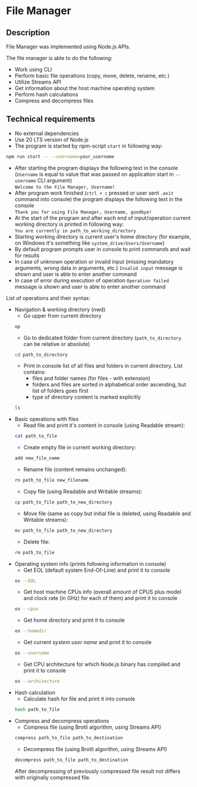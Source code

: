 # File Manager

## Description

File Manager was implemented using Node.js APIs.

The file manager is able to do the following:

- Work using CLI
- Perform basic file operations (copy, move, delete, rename, etc.)
- Utilize Streams API
- Get information about the host machine operating system
- Perform hash calculations
- Compress and decompress files

## Technical requirements

- No external dependencies
- Use 20 LTS version of Node.js
- The program is started by npm-script `start` in following way:
```bash
npm run start -- --username=your_username
```
- After starting the program displays the following text in the console (`Username` is equal to value that was passed on application start in `--username` CLI argument)  
`Welcome to the File Manager, Username!`  
- After program work finished (`ctrl + c` pressed or user sent `.exit` command into console) the program displays the following text in the console  
`Thank you for using File Manager, Username, goodbye!`  
- At the start of the program and after each end of input/operation current working directory is printed in following way:  
`You are currently in path_to_working_directory`  
- Starting working directory is current user's home directory (for example, on Windows it's something like `system_drive/Users/Username`)
- By default program prompts user in console to print commands and wait for results  
- In case of unknown operation or invalid input (missing mandatory arguments, wrong data in arguments, etc.) `Invalid input` message is shown and user is able to enter another command
- In case of error during execution of operation `Operation failed` message is shown and user is able to enter another command 

List of operations and their syntax:
- Navigation & working directory (nwd)
    - Go upper from current directory  
    ```bash
    up
    ```
    - Go to dedicated folder from current directory (`path_to_directory` can be relative or absolute)
    ```bash
    cd path_to_directory
    ```
    - Print in console list of all files and folders in current directory. List contains:
        - files and folder names (for files - with extension)
        - folders and files are sorted in alphabetical order ascending, but list of folders goes first
        - type of directory content is marked explicitly
    ```bash
    ls
    ```
- Basic operations with files
    - Read file and print it's content in console (using Readable stream): 
    ```bash
    cat path_to_file
    ```
    - Create empty file in current working directory: 
    ```bash
    add new_file_name
    ```
    - Rename file (content remains unchanged): 
    ```bash
    rn path_to_file new_filename
    ```
    - Copy file (using Readable and Writable streams): 
    ```bash
    cp path_to_file path_to_new_directory
    ```
    - Move file (same as copy but initial file is deleted, using Readable and Writable streams): 
    ```bash
    mv path_to_file path_to_new_directory
    ```
    - Delete file: 
    ```bash
    rm path_to_file
    ```
- Operating system info (prints following information in console)
    - Get EOL (default system End-Of-Line) and print it to console  
    ```bash
    os --EOL
    ```
    - Get host machine CPUs info (overall amount of CPUS plus model and clock rate (in GHz) for each of them) and print it to console  
    ```bash
    os --cpus
    ```
    - Get home directory and print it to console  
    ```bash
    os --homedir
    ```
    - Get current *system user name* and print it to console  
    ```bash
    os --username
    ```
    - Get CPU architecture for which Node.js binary has compiled and print it to console  
    ```bash
    os --architecture
    ```
- Hash calculation  
    - Calculate hash for file and print it into console  
    ```bash
    hash path_to_file
    ```
- Compress and decompress operations  
    - Compress file (using Brotli algorithm, using Streams API)  
    ```bash
    compress path_to_file path_to_destination
    ```
    - Decompress file (using Brotli algorithm, using Streams API)  
    ```bash
    decompress path_to_file path_to_destination
    ```  
    After decompressing of previously compressed file result not differs with originally compressed file.
    